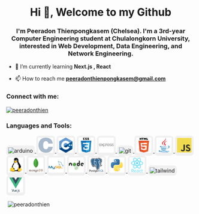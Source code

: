 <h1 align="center">Hi 👋, Welcome to my Github</h1>
<h3 align="center">I'm Peeradon Thienpongkasem (Chelsea). I'm a 3rd-year Computer Engineering student at Chulalongkorn University, interested in Web Development, Data Engineering, and Network Engineering.</h3>

- 🌱 I’m currently learning **Next.js , React**

- 📫 How to reach me **peeradonthienpongkasem@gmail.com**

<h3 align="left">Connect with me:</h3>
<p align="left">
<a href="https://linkedin.com/in/peeradonthien" target="blank"><img align="center" src="https://raw.githubusercontent.com/rahuldkjain/github-profile-readme-generator/master/src/images/icons/Social/linked-in-alt.svg" alt="peeradonthien" height="30" width="40" /></a>
</p>

<h3 align="left">Languages and Tools:</h3>
<p align="left">
  <a href="https://www.arduino.cc/" target="_blank" rel="noreferrer">
    <span style="background-color:#f0f0f0; padding:5px; border-radius:8px; display:inline-block;">
      <img src="https://cdn.worldvectorlogo.com/logos/arduino-1.svg" alt="arduino" width="40" height="40"/>
    </span>
  </a>
  <a href="https://www.cprogramming.com/" target="_blank" rel="noreferrer">
    <span style="background-color:#f0f0f0; padding:5px; border-radius:8px; display:inline-block;">
      <img src="https://raw.githubusercontent.com/devicons/devicon/master/icons/c/c-original.svg" alt="c" width="40" height="40"/>
    </span>
  </a>
  <a href="https://www.w3schools.com/cpp/" target="_blank" rel="noreferrer">
    <span style="background-color:#f0f0f0; padding:5px; border-radius:8px; display:inline-block;">
      <img src="https://raw.githubusercontent.com/devicons/devicon/master/icons/cplusplus/cplusplus-original.svg" alt="cplusplus" width="40" height="40"/>
    </span>
  </a>
  <a href="https://www.w3schools.com/css/" target="_blank" rel="noreferrer">
    <span style="background-color:#f0f0f0; padding:5px; border-radius:8px; display:inline-block;">
      <img src="https://raw.githubusercontent.com/devicons/devicon/master/icons/css3/css3-original-wordmark.svg" alt="css3" width="40" height="40"/>
    </span>
  </a>
  <a href="https://expressjs.com" target="_blank" rel="noreferrer">
    <span style="background-color:#f0f0f0; padding:5px; border-radius:8px; display:inline-block;">
      <img src="https://raw.githubusercontent.com/devicons/devicon/master/icons/express/express-original-wordmark.svg" alt="express" width="40" height="40"/>
    </span>
  </a>
  <a href="https://git-scm.com/" target="_blank" rel="noreferrer">
    <span style="background-color:#f0f0f0; padding:5px; border-radius:8px; display:inline-block;">
      <img src="https://www.vectorlogo.zone/logos/git-scm/git-scm-icon.svg" alt="git" width="40" height="40"/>
    </span>
  </a>
  <a href="https://www.w3.org/html/" target="_blank" rel="noreferrer">
    <span style="background-color:#f0f0f0; padding:5px; border-radius:8px; display:inline-block;">
      <img src="https://raw.githubusercontent.com/devicons/devicon/master/icons/html5/html5-original-wordmark.svg" alt="html5" width="40" height="40"/>
    </span>
  </a>
  <a href="https://www.java.com" target="_blank" rel="noreferrer">
    <span style="background-color:#f0f0f0; padding:5px; border-radius:8px; display:inline-block;">
      <img src="https://raw.githubusercontent.com/devicons/devicon/master/icons/java/java-original.svg" alt="java" width="40" height="40"/>
    </span>
  </a>
  <a href="https://developer.mozilla.org/en-US/docs/Web/JavaScript" target="_blank" rel="noreferrer">
    <span style="background-color:#f0f0f0; padding:5px; border-radius:8px; display:inline-block;">
      <img src="https://raw.githubusercontent.com/devicons/devicon/master/icons/javascript/javascript-original.svg" alt="javascript" width="40" height="40"/>
    </span>
  </a>
  <a href="https://www.linux.org/" target="_blank" rel="noreferrer">
    <span style="background-color:#f0f0f0; padding:5px; border-radius:8px; display:inline-block;">
      <img src="https://raw.githubusercontent.com/devicons/devicon/master/icons/linux/linux-original.svg" alt="linux" width="40" height="40"/>
    </span>
  </a>
  <a href="https://www.mongodb.com/" target="_blank" rel="noreferrer">
    <span style="background-color:#f0f0f0; padding:5px; border-radius:8px; display:inline-block;">
      <img src="https://raw.githubusercontent.com/devicons/devicon/master/icons/mongodb/mongodb-original-wordmark.svg" alt="mongodb" width="40" height="40"/>
    </span>
  </a>
  <a href="https://www.mysql.com/" target="_blank" rel="noreferrer">
    <span style="background-color:#f0f0f0; padding:5px; border-radius:8px; display:inline-block;">
      <img src="https://raw.githubusercontent.com/devicons/devicon/master/icons/mysql/mysql-original-wordmark.svg" alt="mysql" width="40" height="40"/>
    </span>
  </a>
  <a href="https://nodejs.org" target="_blank" rel="noreferrer">
    <span style="background-color:#f0f0f0; padding:5px; border-radius:8px; display:inline-block;">
      <img src="https://raw.githubusercontent.com/devicons/devicon/master/icons/nodejs/nodejs-original-wordmark.svg" alt="nodejs" width="40" height="40"/>
    </span>
  </a>
  <a href="https://www.postgresql.org" target="_blank" rel="noreferrer">
    <span style="background-color:#f0f0f0; padding:5px; border-radius:8px; display:inline-block;">
      <img src="https://raw.githubusercontent.com/devicons/devicon/master/icons/postgresql/postgresql-original-wordmark.svg" alt="postgresql" width="40" height="40"/>
    </span>
  </a>
  <a href="https://www.python.org" target="_blank" rel="noreferrer">
    <span style="background-color:#f0f0f0; padding:5px; border-radius:8px; display:inline-block;">
      <img src="https://raw.githubusercontent.com/devicons/devicon/master/icons/python/python-original.svg" alt="python" width="40" height="40"/>
    </span>
  </a>
  <a href="https://reactjs.org/" target="_blank" rel="noreferrer">
    <span style="background-color:#f0f0f0; padding:5px; border-radius:8px; display:inline-block;">
      <img src="https://raw.githubusercontent.com/devicons/devicon/master/icons/react/react-original-wordmark.svg" alt="react" width="40" height="40"/>
    </span>
  </a>
  <a href="https://tailwindcss.com/" target="_blank" rel="noreferrer">
    <span style="background-color:#f0f0f0; padding:5px; border-radius:8px; display:inline-block;">
      <img src="https://www.vectorlogo.zone/logos/tailwindcss/tailwindcss-icon.svg" alt="tailwind" width="40" height="40"/>
    </span>
  </a>
  <a href="https://vuejs.org/" target="_blank" rel="noreferrer">
    <span style="background-color:#f0f0f0; padding:5px; border-radius:8px; display:inline-block;">
      <img src="https://raw.githubusercontent.com/devicons/devicon/master/icons/vuejs/vuejs-original-wordmark.svg" alt="vuejs" width="40" height="40"/>
    </span>
  </a>
</p>

<!--<p><img align="left" src="https://github-readme-stats.vercel.app/api/top-langs?username=peeradonthien&show_icons=true&locale=en&layout=compact" alt="peeradonthien" /></p>-->

<p>&nbsp;<img align="center" src="https://github-readme-stats.vercel.app/api?username=peeradonthien&show_icons=true&locale=en" alt="peeradonthien" /></p>
